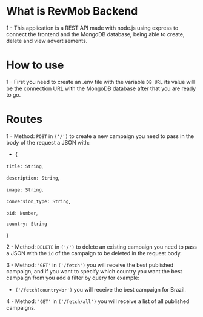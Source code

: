 # What is RevMob Backend #
1 - This application is a REST API made with node.js using express to connect the frontend and the MongoDB database, being able to create, delete and view advertisements.

# How to use #
1 - First you need to create an .env file with the variable `DB_URL` its value will be the connection URL with the MongoDB database after that you are ready to go.

# Routes # 
1 - Method: `POST` in `('/')` to create a new campaign you need to pass in the body of the request a JSON with:
 - {
 
  `title: String`,
  
  `description: String`,
  
  `image: String`,
  
  `conversion_type: String`,
  
  `bid: Number`,
  
  `country: String`
  
}

2 - Method: `DELETE` in `('/')` to delete an existing campaign you need to pass a JSON with the `id` of the campaign to be deleted in the request body.

3 - Method: `'GET'` in `('/fetch')` you will receive the best published campaign, and if you want to specify which country you want the best campaign from you add a filter by query for example:
 - `('/fetch?country=br')` you will receive the best campaign for Brazil.

4 - Method: `'GET'` in `('/fetch/all')` you will receive a list of all published campaigns.
